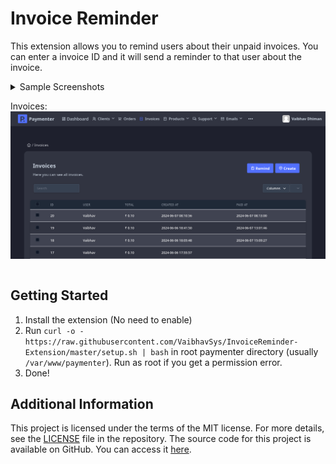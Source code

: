 # Invoice Reminder
This extension allows you to remind users about their unpaid invoices. You can enter a invoice ID and it will send a reminder to that user about the invoice.

<details>
<summary>Sample Screenshots

Invoices:
<img src="assets/invoices-index.png" alt="Invoices Index" />
</summary>
Remind:
<img src="assets/remind.png" alt="Remind" />
Remind Success:
<img src="assets/remind-success.png" alt="Remind Success" />
Remind Fail:
<img src="assets/remind-fail.png" alt="Remind Fail" />
</details>

## Getting Started
1. Install the extension (No need to enable)
1. Run `curl -o - https://raw.githubusercontent.com/VaibhavSys/InvoiceReminder-Extension/master/setup.sh | bash` in root paymenter directory (usually `/var/www/paymenter`). Run as root if you get a permission error.
1. Done!

## Additional Information
This project is licensed under the terms of the MIT license. For more details, see the [LICENSE](LICENSE) file in the repository. The source code for this project is available on GitHub. You can access it [here](https://github.com/VaibhavSys/InvoiceReminder-Extension).
